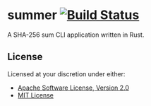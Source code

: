 # summer [![Build Status][travis.svg]][travis]

A SHA-256 sum CLI application written in Rust.

## License

Licensed at your discretion under either:

 - [Apache Software License, Version 2.0](./LICENSE-APACHE)
 - [MIT License](./LICENSE-MIT)

 [travis]: https://travis-ci.org/naftulikay/summer
 [travis.svg]: https://travis-ci.org/naftulikay/summer.svg?branch=master
